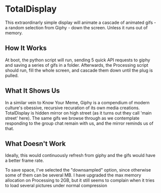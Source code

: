 # TotalDisplay

This extraordinarly simple display will animate a cascade of animated gifs - a random selection from Giphy - down the screen. Unless it runs out of memory.

## How It Works

At boot, the python script will run, sending 5 quick API requests to giphy and saving a series of gifs in a folder. Afterwards, the Processing script should run, fill the whole screen, and cascade them down until the plug is pulled.

## What It Shows Us

In a similar vein to Know Your Meme, Giphy is a compendium of modern culture's obessive, recursive recuration of its own media creations. TotalDisplay is hidden mirror on high street (as it turns out they call 'main street' here). The same gifs we browse through as we contemplate responding to the group chat remain with us, and the mirror reminds us of that.

## What Doesn't Work

Ideally, this would continuously refresh from giphy and the gifs would have a better frame rate. 

To save space, I've selected the "downsampled" option, since otherwise some of them can be several MB. I have upgraded the max memory allocation on Processing to 2GB, but it still seems to complain when it tries to load several pictures under normal compression
